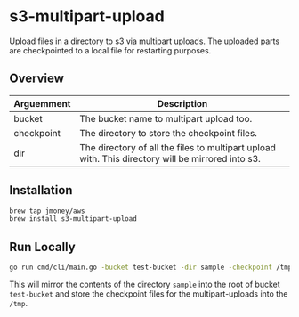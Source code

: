 # s3-multipart-upload

Upload files in a directory to s3 via multipart uploads.  The uploaded parts are checkpointed to a local file for restarting purposes.

## Overview

| Arguemment | Description |
| --- | --- |
| bucket | The bucket name to multipart upload too. |
| checkpoint | The directory to store the checkpoint files. |
| dir | The directory of all the files to multipart upload with. This directory will be mirrored into s3. |

## Installation

```bash
brew tap jmoney/aws
brew install s3-multipart-upload
```

## Run Locally

```bash
go run cmd/cli/main.go -bucket test-bucket -dir sample -checkpoint /tmp
```

This will mirror the contents of the directory `sample` into the root of bucket `test-bucket` and store the checkpoint files for the multipart-uploads into the `/tmp`.
